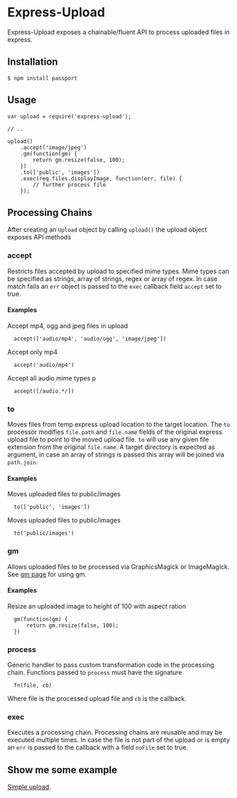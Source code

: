 # Express-Upload
Express-Upload exposes a chainable/fluent API to process uploaded files in express.

## Installation

    $ npm install passport
    
## Usage

    var upload = require('express-upload');
    
    // ..
    
    upload()
        .accept('image/jpeg')
        .gm(function(gm) {
            return gm.resize(false, 100);
        })
        .to(['public', 'images'])
        .exec(req.files.displayImage, function(err, file) {
            // further process file
        });

## Processing Chains

After creating an `Upload` object by calling `upload()` the upload object exposes API methods

### accept
Restricts files accepted by upload to specified mime types. Mime types can be specified as strings, array of strings, 
regex or array of regex. In case match fails an `err` object is passed to the `exec` callback field `accept` set to true.

#### Examples

Accept mp4, ogg and jpeg files in upload

      accept(['audio/mp4', 'audio/ogg', 'image/jpeg'])

Accept only mp4

      accept('audio/mp4')

Accept all audio mime types p

      accept([/audio.*/])

### to
Moves files from temp express upload location to the target location. The `to` processor modifies `file.path` and `file.name`
fields of the original express upload file to point to the moved upload file. `to` will use any given file extension from 
the original `file.name`. A target directory is expected as argument, in case an array of strings is passed this array will be
joined via `path.join`.

#### Examples

Moves uploaded files to public/images

      to(['public', 'images'])
      
Moves uploaded files to public/images

      to('public/images')
      
### gm
Allows uploaded files to be processed via GraphicsMagick or ImageMagick. See [gm page](http://aheckmann.github.com/gm/) for
using gm.

#### Examples

Resize an uploaded image to height of 100 with aspect ration

      gm(function(gm) {
          return gm.resize(false, 100);
      })

### process
Generic handler to pass custom transformation code in the processing chain. Functions passed to `process` must have the 
signature

      fn(file, cb)
      
Where file is the processed upload file and `cb` is the callback.

### exec
Executes a processing chain. Processing chains are reusable and may be executed multiple times. In case the file is not
part of the upload or is empty an `err` is passed to the callback with a field `noFile` set to true.

## Show me some example
[Simple upload](examples/uploads).
